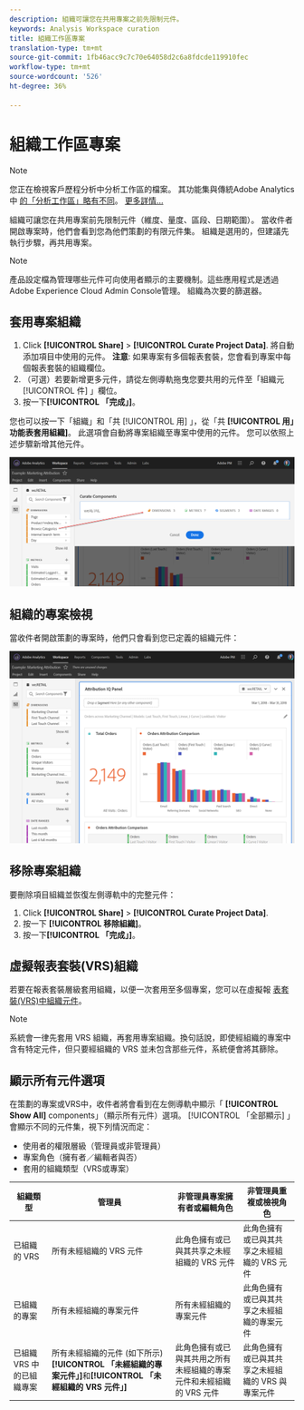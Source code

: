 ```yaml
---
description: 組織可讓您在共用專案之前先限制元件。
keywords: Analysis Workspace curation
title: 組織工作區專案
translation-type: tm+mt
source-git-commit: 1fb46acc9c7c70e64058d2c6a8fdcde119910fec
workflow-type: tm+mt
source-wordcount: '526'
ht-degree: 36%

---
```



# 組織工作區專案

>[!NOTE]
>
>您正在檢視客戶歷程分析中分析工作區的檔案。 其功能集與傳統Adobe Analytics中 [的「分析工作區」略有不同](https://docs.adobe.com/content/help/zh-Hant/analytics/analyze/analysis-workspace/home.html)。 [更多詳情...](/help/getting-started/cja-aa.md)

組織可讓您在共用專案前先限制元件（維度、量度、區段、日期範圍）。 當收件者開啟專案時，他們會看到您為他們策劃的有限元件集。 組織是選用的，但建議先執行步驟，再共用專案。

>[!NOTE]
> 產品設定檔為管理哪些元件可向使用者顯示的主要機制。這些應用程式是透過Adobe Experience Cloud Admin Console管理。 組織為次要的篩選器。

## 套用專案組織

1. Click **[!UICONTROL Share]** > **[!UICONTROL Curate Project Data]**.
將自動添加項目中使用的元件。
   **注意**: 如果專案有多個報表套裝，您會看到專案中每個報表套裝的組織欄位。
1. （可選）若要新增更多元件，請從左側導軌拖曳您要共用的元件至「組織元 [!UICONTROL 件] 」欄位。
1. 按一下&#x200B;**[!UICONTROL 「完成」]**。

您也可以按一下「組織」和「共 [!UICONTROL 用] 」，從「共 **[!UICONTROL 用」功能表套用組織]**。 此選項會自動將專案組織至專案中使用的元件。 您可以依照上述步驟新增其他元件。

![](assets/curation-field.png)

## 組織的專案檢視

當收件者開啟策劃的專案時，他們只會看到您已定義的組織元件：

![](assets/curate-project.png)

## 移除專案組織

要刪除項目組織並恢復左側導軌中的完整元件：
1. Click **[!UICONTROL Share]** > **[!UICONTROL Curate Project Data]**.
1. 按一下 **[!UICONTROL 移除組織]**。
1. 按一下&#x200B;**[!UICONTROL 「完成」]**。

## 虛擬報表套裝(VRS)組織

若要在報表套裝層級套用組織，以便一次套用至多個專案，您可以在虛擬報 [表套裝(VRS)中組織元件](https://docs.adobe.com/content/help/zh-Hant/analytics/components/virtual-report-suites/vrs-components.html)。

>[!NOTE]
> 系統會一律先套用 VRS 組織，再套用專案組織。換句話說，即使經組織的專案中含有特定元件，但只要經組織的 VRS 並未包含那些元件，系統便會將其篩除。

## 顯示所有元件選項

在策劃的專案或VRS中，收件者將會看到在左側導軌中顯示「 **[!UICONTROL Show All]** components」（顯示所有元件）選項。 [!UICONTROL 「全部顯示] 」會顯示不同的元件集，視下列情況而定：

* 使用者的權限層級（管理員或非管理員）
* 專案角色（擁有者／編輯者與否）
* 套用的組織類型（VRS或專案）

| 組織類型 | 管理員 | 非管理員專案擁有者或編輯角色 | 非管理員重複或檢視角色 |
|---|---|---|---|
| 已組織的 VRS | 所有未經組織的 VRS 元件 | 此角色擁有或已與其共享之未經組織的 VRS 元件 | 此角色擁有或已與其共享之未經組織的 VRS 元件 |
| 已組織的專案 | 所有未經組織的專案元件 | 所有未經組織的專案元件 | 此角色擁有或已與其共享之未經組織的專案元件 |
| 已組織 VRS 中的已組織專案 | 所有未經組織的元件 (如下所示)**[!UICONTROL 「未經組織的專案元件」]**&#x200B;和&#x200B;**[!UICONTROL 「未經組織的 VRS 元件」]** | 此角色擁有或已與其共用之所有未經組織的專案元件和未經組織的 VRS 元件 | 此角色擁有或已與其共享之未經組織的 VRS 與專案元件 |
